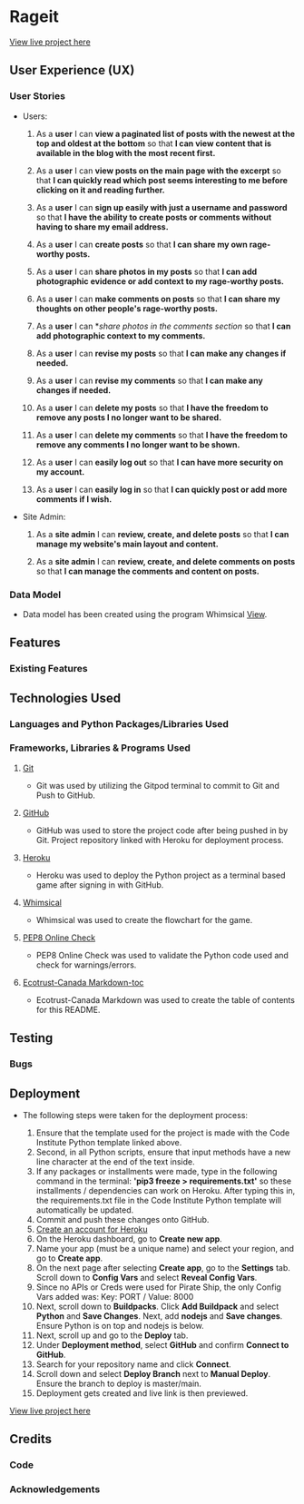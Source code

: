 # Rageit

[View live project here](https://rageit.herokuapp.com/)

## User Experience (UX)

### User Stories

- Users: 

    1. As a **user** I can **view a paginated list of posts with the newest at the top and oldest at the bottom** so that **I can view content that is available in the blog with the most recent first.**

    2. As a **user** I can **view posts on the main page with the excerpt** so that **I can quickly read which post seems interesting to me before clicking on it and reading further.**

    3. As a **user** I can **sign up easily with just a username and password** so that **I have the ability to create posts or comments without having to share my email address.**

    4. As a **user** I can **create posts** so that **I can share my own rage-worthy posts.**

    5. As a **user** I can **share photos in my posts** so that **I can add photographic evidence or add context to my rage-worthy posts.**

    6. As a **user** I can **make comments on posts** so that **I can share my thoughts on other people's rage-worthy posts.**

    7. As a **user** I can **share photos in the comments section* so that **I can add photographic context to my comments.**

    8. As a **user** I can **revise my posts** so that **I can make any changes if needed.**

    9. As a **user** I can **revise my comments** so that **I can make any changes if needed.**

    10. As a **user** I can **delete my posts** so that **I have the freedom to remove any posts I no longer want to be shared.**

    11. As a **user** I can **delete my comments** so that **I have the freedom to remove any comments I no longer want to be shown.**

    12. As a **user** I can **easily log out** so that **I can have more security on my account.**

    13. As a **user** I can **easily log in** so that **I can quickly post or add more comments if I wish.**

- Site Admin: 

    1. As a **site admin** I can **review, create, and delete posts** so that **I can manage my website's main layout and content.**

    2. As a **site admin** I can **review, create, and delete comments on posts** so that **I can manage the comments and content on posts.**

### Data Model

- Data model has been created using the program Whimsical [View](documentation/datamodel.png).

## Features

### Existing Features

## Technologies Used

### Languages and Python Packages/Libraries Used

### Frameworks, Libraries & Programs Used

1. [Git](https://git-scm.com/)
    - Git was used by utilizing the Gitpod terminal to commit to Git and Push to GitHub.

2. [GitHub](https://github.com/)
    - GitHub was used to store the project code after being pushed in by Git. Project repository linked with Heroku for deployment process. 

3. [Heroku](https://dashboard.heroku.com/login)
    - Heroku was used to deploy the Python project as a terminal based game after signing in with GitHub. 

4. [Whimsical](https://whimsical.com)
    - Whimsical was used to create the flowchart for the game. 

5. [PEP8 Online Check](http://pep8online.com/)
    - PEP8 Online Check was used to validate the Python code used and check for warnings/errors. 

6.  [Ecotrust-Canada Markdown-toc](https://ecotrust-canada.github.io/markdown-toc/)
    - Ecotrust-Canada Markdown was used to create the table of contents for this README. 

## Testing

### Bugs

## Deployment

- The following steps were taken for the deployment process:

    1. Ensure that the template used for the project is made with the Code Institute Python template linked above. 
    2. Second, in all Python scripts, ensure that input methods have a new line character at the end of the text inside.
    3. If any packages or installments were made, type in the following command in the terminal: **'pip3 freeze > requirements.txt'** so these installments / dependencies can work on Heroku. After typing this in, the requirements.txt file in the Code Institute Python template will automatically be updated. 
    4. Commit and push these changes onto GitHub.
    5. [Create an account for Heroku](https://id.heroku.com/login)
    6. On the Heroku dashboard, go to **Create new app**. 
    7. Name your app (must be a unique name) and select your region, and go to **Create app**.
    8. On the next page after selecting **Create app**, go to the **Settings** tab. Scroll down to **Config Vars** and select **Reveal Config Vars**.
    9. Since no APIs or Creds were used for Pirate Ship, the only Config Vars added was:
    Key: PORT / 
    Value: 8000
    10. Next, scroll down to **Buildpacks**. Click **Add Buildpack** and select **Python** and **Save Changes**. Next, add **nodejs** and **Save changes**. Ensure Python is on top and nodejs is below. 
    11. Next, scroll up and go to the **Deploy** tab.
    12. Under **Deployment method**, select **GitHub** and confirm **Connect to GitHub**. 
    13. Search for your repository name and click **Connect**.
    14. Scroll down and select **Deploy Branch** next to **Manual Deploy**. Ensure the branch to deploy is master/main. 
    15. Deployment gets created and live link is then previewed. 

[View live project here](https://pirate-ship54.herokuapp.com/)

## Credits

### Code

### Acknowledgements













